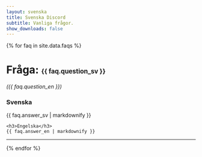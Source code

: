 ```yaml
---
layout: svenska
title: Svenska Discord
subtitle: Vanliga frågor.
show_downloads: false
---
```


{% for faq in site.data.faqs %}

<h1>Fråga: <span style="font-size: 0.6em; line-height: 1.0em;">{{ faq.question_sv }}</span></h1>

<p><em>({{ faq.question_en }})</em></p>

<div style="margin-top: 20px;">
    <h3>Svenska</h3>
    {{ faq.answer_sv | markdownify }}

    <h3>Engelska</h3>
    {{ faq.answer_en | markdownify }}
</div>

<hr />

{% endfor %}